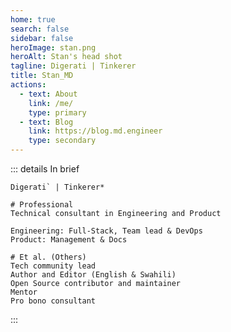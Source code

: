 ```yaml
---
home: true
search: false
sidebar: false
heroImage: stan.png
heroAlt: Stan's head shot
tagline: Digerati | Tinkerer
title: Stan_MD
actions:
  - text: About
    link: /me/
    type: primary
  - text: Blog
    link: https://blog.md.engineer
    type: secondary
---
```


<div class="center">
  <Mantra/>
</div>

<div class="center">

::: details In brief

  <CodeGroupItem title="" active>

```md:no-line-numbers
Digerati` | Tinkerer*

# Professional
Technical consultant in Engineering and Product

Engineering: Full-Stack, Team lead & DevOps
Product: Management & Docs

# Et al. (Others)
Tech community lead
Author and Editor (English & Swahili)
Open Source contributor and maintainer
Mentor
Pro bono consultant
```

  </CodeGroupItem>

  <div class="center">
    <TermsExplained/>
  </div>
:::
</div>

<CustomFooter/>
